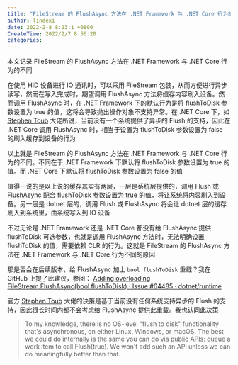 ```yaml
---
title: "FileStream 的 FlushAsync 方法在 .NET Framework 与 .NET Core 行为的不同"
author: lindexi
date: 2022-2-8 8:23:1 +0800
CreateTime: 2022/2/7 8:56:20
categories: 
---
```


本文记录 FileStream 的 FlushAsync 方法在 .NET Framework 与 .NET Core 行为的不同

<!--more-->


<!-- CreateTime:2022/2/7 8:56:20 -->

<!-- 博客 -->
<!-- 发布 -->

在使用 HID 设备进行 IO 通讯时，可以采用 FileStream 包装，从而方便进行异步读写，然而在写入完成时，期望调用 FlushAsync 方法将缓存内容刷入设备。然而调用 FlushAsync 时，在 .NET Framework 下的默认行为是将 flushToDisk 参数设置为 true 的值，这将会导致抛出操作对象不支持异常。在 .NET Core 下，如 [Stephen Toub](https://github.com/stephentoub ) 大佬所说，当前没有一个系统提供了异步的 Flush 的支持，因此在 .NET Core 调用 FlushAsync 时，相当于设置为 flushToDisk 参数设置为 false 的刷入缓存到设备的行为

以上就是 FileStream 的 FlushAsync 方法在 .NET Framework 与 .NET Core 行为的不同。不同在于 .NET Framework 下默认将 flushToDisk 参数设置为 true 的值。而 .NET Core 下默认将 flushToDisk 参数设置为 false 的值

值得一说的是以上说的缓存其实有两层，一层是系统层提供的，调用 Flush 或 FlushAsync 配合 flushToDisk 参数设置为 true 的值，将让系统将内容刷入到设备。另一层是 dotnet 层的，调用 Flush 或 FlushAsync 将会让 dotnet 层的缓存刷入到系统里，由系统写入到 IO 设备

不过无论是 .NET Framework 还是 .NET Core 都没有给 FlushAsync 提供 flushToDisk 可选参数，也就是调用 FlushAsync 方法时，无法明确设置 flushToDisk 的值，需要依赖 CLR 的行为。这就是 FileStream 的 FlushAsync 方法在 .NET Framework 与 .NET Core 行为不同的原因

那是否会在后续版本，给 FlushAsync 加上 `bool flushToDisk` 重载？我在 GitHub 上提了此建议，参阅： [Adding overloading FileStream.FlushAsync(bool flushToDisk) · Issue #64485 · dotnet/runtime](https://github.com/dotnet/runtime/issues/64485 )

官方 [Stephen Toub](https://github.com/stephentoub ) 大佬的决策是基于当前没有任何系统支持异步的 Flush 的支持，因此很长时间内都不会考虑给 FlushAsync 提供此重载。我也认同此决策

> To my knowledge, there is no OS-level "flush to disk" functionality that's asynchronous, on either Linux, Windows, or macOS. The best we could do internally is the same you can do via public APIs: queue a work item to call Flush(true). We won't add such an API unless we can do meaningfully better than that.


